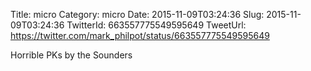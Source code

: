 Title: micro
Category: micro
Date: 2015-11-09T03:24:36
Slug: 2015-11-09T03:24:36
TwitterId: 663557775549595649
TweetUrl: https://twitter.com/mark_philpot/status/663557775549595649

Horrible PKs by the Sounders